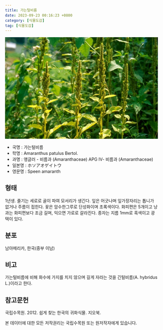 ```yaml
---
title: 가는털비름
date: 2023-09-23 00:16:23 +0800
category: [식물도감]
tag: [식물도감]
---
```




![가는털비름](/assets/img/fileUpload/plants/basic/Amaranthaceae/Amaranthus/1586/1586_1_th2.jpg)
- 국명 : 가는털비름
- 학명 : Amaranthus patulus Bertol.
- 과명 : 앵글러 - 비름과 (Amaranthaceae) APG Ⅳ- 비름과 (Amaranthaceae)
- 일본명 : ホソアオゲイトウ
- 영문명 : Speen amaranth


## 형태
1년생. 줄기는 세로로 골이 파여 모서리가 생긴다. 잎은 어긋나며 잎가장자리는 톱니가 없거나 주름이 접힌다. 꽃은 암수한그루로 단성화이며 초록색이다. 화피편은 5개이고 낭과는 화피편보다 조금 길며, 익으면 가로로 갈라진다. 종자는 지름 1mm로 흑색이고 광택이 있다.
## 분포
남아메리카, 한국(중부 이남)
## 비고
가는털비름에 비해 화수에 가지를 치지 않으며 길게 자라는 것을 긴털비름(A. hybridus L.)이라고 한다.
## 참고문헌
국립수목원. 2012. 쉽게 찾는 한국의 귀화식물. 지오북.






본 데이터에 대한 모든 저작권리는 국립수목원 또는 원저작자에게 있습니다.
